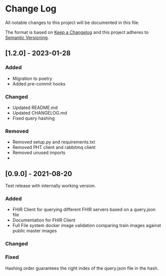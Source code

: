 # Change Log
All notable changes to this project will be documented in this file.
 
The format is based on [Keep a Changelog](http://keepachangelog.com/)
and this project adheres to [Semantic Versioning](http://semver.org/).

## [1.2.0] - 2023-01-28

### Added
- Migration to poetry
- Added pre-commit hooks

### Changed
- Updated README.md
- Updated CHANGELOG.md
- Fixed query hashing

### Removed
- Removed setup.py and requirements.txt
- Removed PHT client and rabbitmq client
- Removed unused imports
- 


 
## [0.9.0] - 2021-08-20
 
Test release with internally working version.
 
### Added
- FHIR Client for querying different FHIR servers based on a query.json file
- Documentation for FHIR Client
- Full File system docker image validation comparing train images against public master images
### Changed

### Fixed
Hashing order guarantees the right index of the query.json file in the hash. 